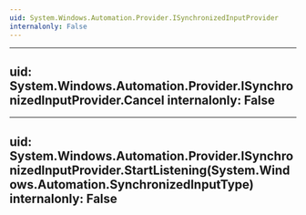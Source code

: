 ```yaml
---
uid: System.Windows.Automation.Provider.ISynchronizedInputProvider
internalonly: False
---
```


---
uid: System.Windows.Automation.Provider.ISynchronizedInputProvider.Cancel
internalonly: False
---

---
uid: System.Windows.Automation.Provider.ISynchronizedInputProvider.StartListening(System.Windows.Automation.SynchronizedInputType)
internalonly: False
---

